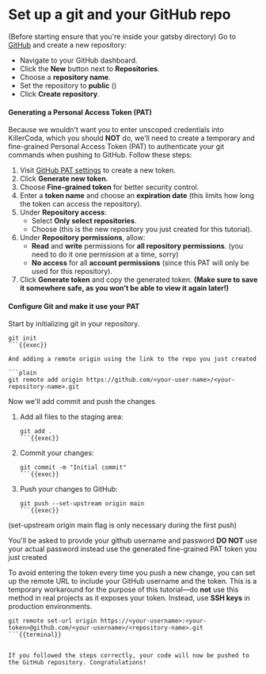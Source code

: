 # Set up a git and your GitHub repo


(Before starting ensure that you're inside your gatsby directory)
Go to [GitHub](https://github.com) and create a new repository:
   - Navigate to your GitHub dashboard.
   - Click the **New** button next to **Repositories**.
   - Choose a **repository name**.
   - Set the repository to **public** ()
   - Click **Create repository**.

#### Generating a Personal Access Token (PAT)

Because we wouldn't want you to enter unscoped credentials into KillerCoda, which you should **NOT** do, we'll need to create a temporary and fine-grained Personal Access Token (PAT) to authenticate your git commands when pushing to GitHub. Follow these steps:

1. Visit [GitHub PAT settings](https://github.com/settings/tokens) to create a new token.
2. Click **Generate new token**.
3. Choose **Fine-grained token** for better security control.
4. Enter a **token name** and choose an **expiration date** (this limits how long the token can access the repository).
5. Under **Repository access**:
   - Select **Only select repositories**.
   - Choose **<repository-name>** (this is the new repository you just created for this tutorial).
6. Under **Repository permissions**, allow:
   - **Read** and **write** permissions for **all repository permissions**. (you need to do it one permission at a time, sorry)
   - **No access** for all **account permissions** (since this PAT will only be used for this repository).
7. Click **Generate token** and copy the generated token. **(Make sure to save it somewhere safe, as you won’t be able to view it again later!)**

####  Configure Git  and make it use your PAT

Start by initializing git in your repository.

 ```plain
git init
```{{exec}}

And adding a remote origin using the link to the repo you just created

```plain
git remote add origin https://github.com/<your-user-name>/<your-repository-name>.git
```

Now we'll add commit and push the changes

1. Add all files to the staging area:

    ```plain
    git add .
    ```{{exec}}

2. Commit your changes:

    ```plain
    git commit -m "Initial commit"
    ```{{exec}}

3. Push your changes to GitHub:

    ```plain
    git push --set-upstream origin main
    ```{{exec}}

(set-upstream origin main flag is only necessary during the first push)

You'll be asked to provide your github username and password **DO NOT** use your actual password instead use the generated fine-grained PAT token you just created

To avoid entering the token every time you push a new change, you can set up the remote URL to include your GitHub username and the token. This is a temporary workaround for the purpose of this tutorial—do **not** use this method in real projects as it exposes your token. Instead, use **SSH keys** in production environments.

```plain
git remote set-url origin https://<your-username>:<your-token>@github.com/<your-username>/<repository-name>.git
```{{terminal}}


If you followed the steps correctly, your code will now be pushed to the GitHub repository. Congratulations!